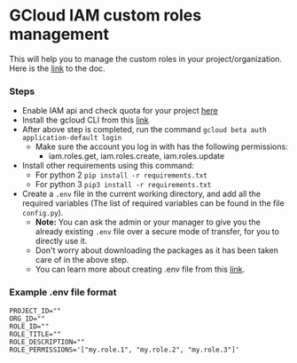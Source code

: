# GCloud IAM custom roles management
This will help you to manage the custom roles in your project/organization.
Here is the [link](https://cloud.google.com/iam/docs/reference/rest/v1/projects.roles) to the doc.

### Steps
- Enable IAM api and check quota for your project [here](https://console.developers.google.com/apis/api/iam)
- Install the gcloud CLI from this [link](https://cloud.google.com/sdk/docs/install)
- After above step is completed, run the command `gcloud beta auth application-default login`
  - Make sure the account you log in with has the following permissions:
    - iam.roles.get, iam.roles.create, iam.roles.update
- Install other requirements using this command: 
  - For python 2 `pip install -r requirements.txt` 
  - For python 3 `pip3 install -r requirements.txt`
- Create a `.env` file in the current working directory, and add all the required variables (The list of required variables can be found in the file `config.py`).
  - **Note:** You can ask the admin or your manager to give you the already existing `.env` file over a secure mode of transfer, for you to directly use it.
  - Don't worry about downloading the packages as it has been taken care of in the above step.
  - You can learn more about creating .env file from this [link](https://dev.to/jakewitcher/using-env-files-for-environment-variables-in-python-applications-55a1).

### Example .env file format
```
PROJECT_ID=""
ORG_ID=""
ROLE_ID=""
ROLE_TITLE=""
ROLE_DESCRIPTION=""
ROLE_PERMISSIONS='["my.role.1", "my.role.2", "my.role.3"]'
```